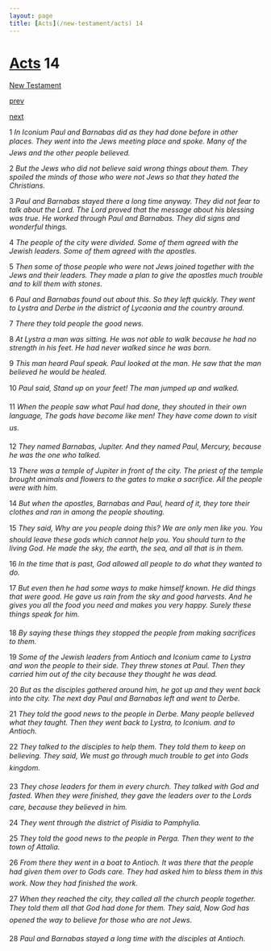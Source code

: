 ```yaml
---
layout: page
title: [Acts](/new-testament/acts) 14
---
```


# [Acts](/new-testament/acts) 14

[New Testament](/new-testament)


[prev](/new-testament/acts/acts-13.html)


[next](/new-testament/acts/acts-15.html)

1 _In Iconium Paul and Barnabas did as they had done before in other places. They went into the Jews meeting place and spoke. Many of the Jews and the other people believed._

2 _But the Jews who did not believe said wrong things about them. They spoiled the minds of those who were not Jews so that they hated the Christians._

3 _Paul and Barnabas stayed there a long time anyway. They did not fear to talk about the Lord. The Lord proved that the message about his blessing was true. He worked through Paul and Barnabas. They did signs and wonderful things._

4 _The people of the city were divided. Some of them agreed with the Jewish leaders. Some of them agreed with the apostles._

5 _Then some of those people who were not Jews joined together with the Jews and their leaders. They made a plan to give the apostles much trouble and to kill them with stones._

6 _Paul and Barnabas found out about this. So they left quickly. They went to Lystra and Derbe in the district of Lycaonia and the country around._

7 _There they told people the good news._

8 _At Lystra a man was sitting. He was not able to walk because he had no strength in his feet. He had never walked since he was born._

9 _This man heard Paul speak. Paul looked at the man. He saw that the man believed he would be healed._

10 _Paul said, Stand up on your feet! The man jumped up and walked._

11 _When the people saw what Paul had done, they shouted in their own language, The gods have become like men! They have come down to visit us._

12 _They named Barnabas, Jupiter. And they named Paul, Mercury, because he was the one who talked._

13 _There was a temple of Jupiter in front of the city. The priest of the temple brought animals and flowers to the gates to make a sacrifice. All the people were with him._

14 _But when the apostles, Barnabas and Paul, heard of it, they tore their clothes and ran in among the people shouting._

15 _They said, Why are you people doing this? We are only men like you. You should leave these gods which cannot help you. You should turn to the living God. He made the sky,  the earth, the sea, and all that is in them._

16 _In the time that is past, God allowed all people to do what they wanted to do._

17 _But even then he had some ways to make himself known. He did things that were good.  He gave us rain from the sky and good harvests. And he gives you all the food you need and makes you very happy. Surely these things speak for him._

18 _By saying these things they stopped the people from making sacrifices to them._

19 _Some of the Jewish leaders from Antioch and Iconium came to Lystra and won the people to their side. They threw stones at Paul. Then they carried him out of the city because they thought he was dead._

20 _But as the disciples gathered around him, he got up and they went back into the city. The next day Paul and Barnabas left and went to Derbe._

21 _They told the good news to the people in Derbe. Many people believed what they taught.  Then they went back to Lystra, to Iconium. and to Antioch._

22 _They talked to the disciples to help them. They told them to keep on believing. They said,  We must go through much trouble to get into Gods kingdom._

23 _They chose leaders for them in every church. They talked with God and fasted. When they were finished, they gave the leaders over to the Lords care, because they believed in him._

24 _They went through the district of Pisidia to Pamphylia._

25 _They told the good news to the people in Perga. Then they went to the town of Attalia._

26 _From there they went in a boat to Antioch. It was there that the people had given them over to Gods care. They had asked him to bless them in this work. Now they had finished the work._

27 _When they reached the city, they called all the church people together. They told them all that God had done for them. They said, Now God has opened the way to believe for those who are not Jews._

28 _Paul and Barnabas stayed a long time with the disciples at Antioch._

